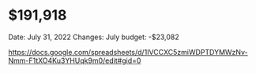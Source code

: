 # $191,918

Date: July 31, 2022
Changes: July budget: -$23,082

https://docs.google.com/spreadsheets/d/1IVCCXC5zmiWDPTDYMWzNv-Nmm-F1tXO4Ku3YHUqk9m0/edit#gid=0